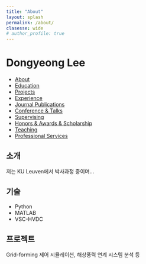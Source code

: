 ```yaml
---
title: "About"
layout: splash
permalink: /about/
clasesse: wide
# author_profile: true
---
```


# Dongyeong Lee

<nav class="about-nav">
  <ul>
    <li><a href="#intro">About</a></li>
    <li><a href="#skills">Education</a></li>
    <li><a href="#projects">Projects</a></li>
    <li><a href="#projects">Experience</a></li>
    <li><a href="#projects">Journal Publications</a></li>
    <li><a href="#projects">Conference & Talks</a></li>
    <li><a href="#projects">Supervising</a></li>
    <li><a href="#projects">Honors & Awards & Scholarship</a></li>
    <li><a href="#projects">Teaching</a></li>
    <li><a href="#projects">Professional Services</a></li>
  </ul>
</nav>

<div class="about-content">
  <section id="intro">
    <h2>소개</h2>
    <p>저는 KU Leuven에서 박사과정 중이며...</p>
  </section>

  <section id="skills">
    <h2>기술</h2>
    <ul>
      <li>Python</li>
      <li>MATLAB</li>
      <li>VSC-HVDC</li>
    </ul>
  </section>

  <section id="projects">
    <h2>프로젝트</h2>
    <p>Grid-forming 제어 시뮬레이션, 해상풍력 연계 시스템 분석 등</p>
  </section>
</div>
